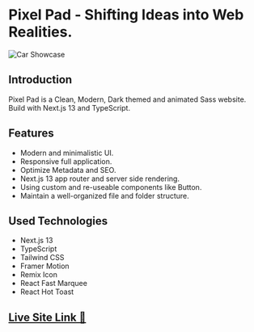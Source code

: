 # Pixel Pad - Shifting Ideas into Web Realities.

![Car Showcase](https://i.ibb.co/QrnczMb/Pixel-Pad-Cover.png)

## Introduction
Pixel Pad is a Clean, Modern, Dark themed and animated Sass website. Build with Next.js 13 and TypeScript.  

## Features
- Modern and minimalistic UI.
- Responsive full application.
- Optimize Metadata and SEO.
- Next.js 13 app router and server side rendering.
- Using custom and re-useable components like Button.
- Maintain a well-organized file and folder structure.

## Used Technologies
- Next.js 13
- TypeScript
- Tailwind CSS
- Framer Motion
- Remix Icon
- React Fast Marquee
- React Hot Toast

## [Live Site Link 🚀](https://pixel-pad.vercel.app/)